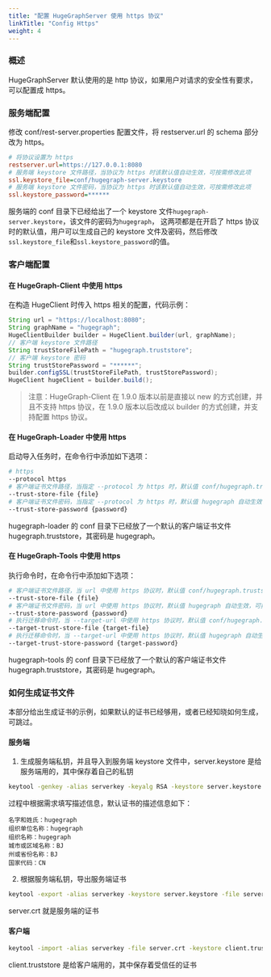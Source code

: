 ```yaml
---
title: "配置 HugeGraphServer 使用 https 协议"
linkTitle: "Config Https"
weight: 4
---
```


### 概述

HugeGraphServer 默认使用的是 http 协议，如果用户对请求的安全性有要求，可以配置成 https。

### 服务端配置

修改 conf/rest-server.properties 配置文件，将 restserver.url 的 schema 部分改为 https。

```ini
# 将协议设置为 https
restserver.url=https://127.0.0.1:8080
# 服务端 keystore 文件路径，当协议为 https 时该默认值自动生效，可按需修改此项
ssl.keystore_file=conf/hugegraph-server.keystore
# 服务端 keystore 文件密码，当协议为 https 时该默认值自动生效，可按需修改此项
ssl.keystore_password=******
```

服务端的 conf 目录下已经给出了一个 keystore 文件`hugegraph-server.keystore`，该文件的密码为`hugegraph`，
这两项都是在开启了 https 协议时的默认值，用户可以生成自己的 keystore 文件及密码，然后修改`ssl.keystore_file`和`ssl.keystore_password`的值。

### 客户端配置

#### 在 HugeGraph-Client 中使用 https

在构造 HugeClient 时传入 https 相关的配置，代码示例：

```java
String url = "https://localhost:8080";
String graphName = "hugegraph";
HugeClientBuilder builder = HugeClient.builder(url, graphName);
// 客户端 keystore 文件路径
String trustStoreFilePath = "hugegraph.truststore";
// 客户端 keystore 密码
String trustStorePassword = "******";
builder.configSSL(trustStoreFilePath, trustStorePassword);
HugeClient hugeClient = builder.build();
```

> 注意：HugeGraph-Client 在 1.9.0 版本以前是直接以 new 的方式创建，并且不支持 https 协议，在 1.9.0 版本以后改成以 builder 的方式创建，并支持配置 https 协议。

#### 在 HugeGraph-Loader 中使用 https

启动导入任务时，在命令行中添加如下选项：

```bash
# https
--protocol https
# 客户端证书文件路径，当指定 --protocol 为 https 时，默认值 conf/hugegraph.truststore 自动生效，可按需修改
--trust-store-file {file}
# 客户端证书文件密码，当指定 --protocol 为 https 时，默认值 hugegraph 自动生效，可按需修改
--trust-store-password {password}
```

hugegraph-loader 的 conf 目录下已经放了一个默认的客户端证书文件 hugegraph.truststore，其密码是 hugegraph。

#### 在 HugeGraph-Tools 中使用 https

执行命令时，在命令行中添加如下选项：

```bash
# 客户端证书文件路径，当 url 中使用 https 协议时，默认值 conf/hugegraph.truststore 自动生效，可按需修改
--trust-store-file {file}
# 客户端证书文件密码，当 url 中使用 https 协议时，默认值 hugegraph 自动生效，可按需修改
--trust-store-password {password}
# 执行迁移命令时，当 --target-url 中使用 https 协议时，默认值 conf/hugegraph.truststore 自动生效，可按需修改
--target-trust-store-file {target-file}
# 执行迁移命令时，当 --target-url 中使用 https 协议时，默认值 hugegraph 自动生效，可按需修改
--target-trust-store-password {target-password}
```

hugegraph-tools 的 conf 目录下已经放了一个默认的客户端证书文件 hugegraph.truststore，其密码是 hugegraph。

### 如何生成证书文件

本部分给出生成证书的示例，如果默认的证书已经够用，或者已经知晓如何生成，可跳过。

#### 服务端

1. ⽣成服务端私钥，并且导⼊到服务端 keystore ⽂件中，server.keystore 是给服务端⽤的，其中保存着⾃⼰的私钥

```bash
keytool -genkey -alias serverkey -keyalg RSA -keystore server.keystore
```

过程中根据需求填写描述信息，默认证书的描述信息如下：

```
名字和姓⽒：hugegraph
组织单位名称：hugegraph
组织名称：hugegraph
城市或区域名称：BJ
州或省份名称：BJ
国家代码：CN
```

2. 根据服务端私钥，导出服务端证书

```bash
keytool -export -alias serverkey -keystore server.keystore -file server.crt
```

server.crt 就是服务端的证书

#### 客户端

```bash
keytool -import -alias serverkey -file server.crt -keystore client.truststore
```

client.truststore 是给客户端⽤的，其中保存着受信任的证书
